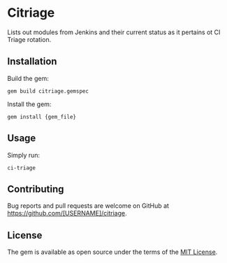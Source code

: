 # Citriage

Lists out modules from Jenkins and their current status as it pertains ot CI Triage rotation.

## Installation

Build the gem:
```shell
gem build citriage.gemspec
```

Install the gem:
```shell
gem install {gem_file}
```

## Usage

Simply run:
```shell
ci-triage
```

## Contributing

Bug reports and pull requests are welcome on GitHub at https://github.com/[USERNAME]/citriage.


## License

The gem is available as open source under the terms of the [MIT License](http://opensource.org/licenses/MIT).

